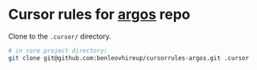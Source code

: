 # Cursor rules for [argos](https://github.com/hireupau/argos) repo

Clone to the `.cursor/` directory.

```bash
# in core project directory:
git clone git@github.com:benleovhireup/cursorrules-argos.git .cursor
```


